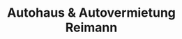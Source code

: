 ---
title: "Autohaus & Autovermietung Reimann"
url: /helmstedt/autohaus-und-autovermietung-reimann/
shop: Autohaus
---